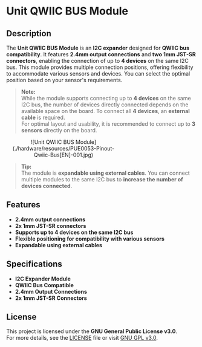 # Unit QWIIC BUS Module

## Description

The **Unit QWIIC BUS Module** is an **I2C expander** designed for **QWIIC bus compatibility**. It features **2.4mm output connections** and **two 1mm JST-SR connectors**, enabling the connection of up to **4 devices** on the same I2C bus. This module provides multiple connection positions, offering flexibility to accommodate various sensors and devices. You can select the optimal position based on your sensor's requirements.

> **Note:**  
> While the module supports connecting up to **4 devices** on the same I2C bus, the number of devices directly connected depends on the available space on the board. To connect all **4 devices**, an **external cable** is required.  
> For optimal layout and usability, it is recommended to connect up to **3 sensors** directly on the board.

<p align="center" style="text-align: center; width: 60%;">
    ![Unit QWIIC BUS Module](./hardware/resources/PUE0053-Pinout-Qwiic-Bus[EN]-001.jpg)
</p>

> **Tip:**  
> The module is **expandable using external cables**. You can connect multiple modules to the same I2C bus to **increase the number of devices connected**.

## Features

- **2.4mm output connections**
- **2x 1mm JST-SR connectors**
- **Supports up to 4 devices on the same I2C bus**
- **Flexible positioning for compatibility with various sensors**
- **Expandable using external cables**

## Specifications

- **I2C Expander Module**
- **QWIIC Bus Compatible**
- **2.4mm Output Connections**
- **2x 1mm JST-SR Connectors**

## License

This project is licensed under the **GNU General Public License v3.0**.  
For more details, see the [LICENSE](./LICENSE) file or visit [GNU GPL v3.0](https://www.gnu.org/licenses/gpl-3.0.en.html).
